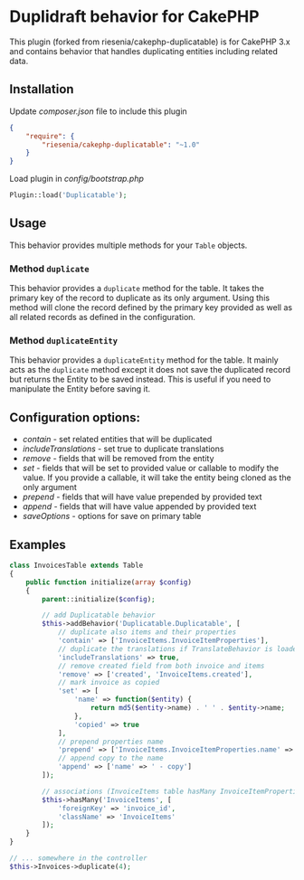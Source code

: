# Duplidraft behavior for CakePHP

This plugin (forked from riesenia/cakephp-duplicatable) is for CakePHP 3.x and contains behavior that handles duplicating entities
including related data.

## Installation

Update *composer.json* file to include this plugin

```json
{
    "require": {
        "riesenia/cakephp-duplicatable": "~1.0"
    }
}
```

Load plugin in *config/bootstrap.php*

```php
Plugin::load('Duplicatable');
```

## Usage

This behavior provides multiple methods for your `Table` objects.

### Method `duplicate`

This behavior provides a `duplicate` method for the table. It takes the primary key of the record to duplicate as its only argument.
Using this method will clone the record defined by the primary key provided as well as all related records as defined in the configuration.

### Method `duplicateEntity`

This behavior provides a `duplicateEntity` method for the table. It mainly acts as the `duplicate` method except it does not save the duplicated record but returns the Entity to be saved instead. This is useful if you need to manipulate the Entity before saving it.

## Configuration options:

* *contain* - set related entities that will be duplicated
* *includeTranslations* - set true to duplicate translations
* *remove* - fields that will be removed from the entity
* *set* - fields that will be set to provided value or callable to modify the value. If you provide a callable, it will take the entity being cloned as the only argument
* *prepend* - fields that will have value prepended by provided text
* *append* - fields that will have value appended by provided text
* *saveOptions* - options for save on primary table

## Examples

```php
class InvoicesTable extends Table
{
    public function initialize(array $config)
    {
        parent::initialize($config);

        // add Duplicatable behavior
        $this->addBehavior('Duplicatable.Duplicatable', [
            // duplicate also items and their properties
            'contain' => ['InvoiceItems.InvoiceItemProperties'],
            // duplicate the translations if TranslateBehavior is loaded (also include related entities translations)
            'includeTranslations' => true,
            // remove created field from both invoice and items
            'remove' => ['created', 'InvoiceItems.created'],
            // mark invoice as copied
            'set' => [
                'name' => function($entity) {
                    return md5($entity->name) . ' ' . $entity->name;
                },
                'copied' => true
            ],
            // prepend properties name
            'prepend' => ['InvoiceItems.InvoiceItemProperties.name' => 'NEW '],
            // append copy to the name
            'append' => ['name' => ' - copy']
        ]);

        // associations (InvoiceItems table hasMany InvoiceItemProperties)
        $this->hasMany('InvoiceItems', [
            'foreignKey' => 'invoice_id',
            'className' => 'InvoiceItems'
        ]);
    }
}

// ... somewhere in the controller
$this->Invoices->duplicate(4);
```
